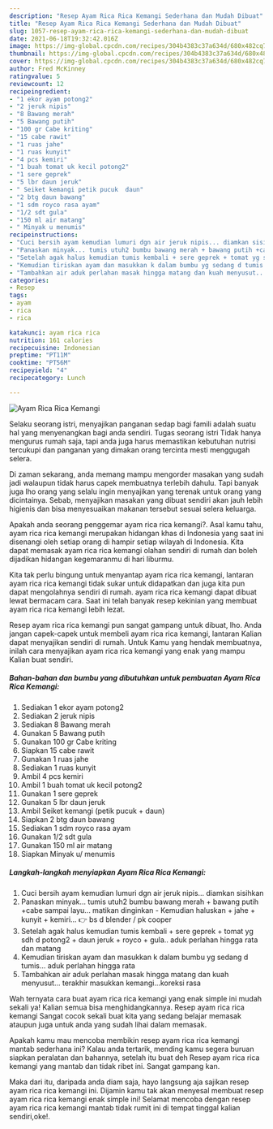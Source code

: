 ```yaml
---
description: "Resep Ayam Rica Rica Kemangi Sederhana dan Mudah Dibuat"
title: "Resep Ayam Rica Rica Kemangi Sederhana dan Mudah Dibuat"
slug: 1057-resep-ayam-rica-rica-kemangi-sederhana-dan-mudah-dibuat
date: 2021-06-18T19:32:42.016Z
image: https://img-global.cpcdn.com/recipes/304b4383c37a634d/680x482cq70/ayam-rica-rica-kemangi-foto-resep-utama.jpg
thumbnail: https://img-global.cpcdn.com/recipes/304b4383c37a634d/680x482cq70/ayam-rica-rica-kemangi-foto-resep-utama.jpg
cover: https://img-global.cpcdn.com/recipes/304b4383c37a634d/680x482cq70/ayam-rica-rica-kemangi-foto-resep-utama.jpg
author: Fred McKinney
ratingvalue: 5
reviewcount: 12
recipeingredient:
- "1 ekor ayam potong2"
- "2 jeruk nipis"
- "8 Bawang merah"
- "5 Bawang putih"
- "100 gr Cabe kriting"
- "15 cabe rawit"
- "1 ruas jahe"
- "1 ruas kunyit"
- "4 pcs kemiri"
- "1 buah tomat uk kecil potong2"
- "1 sere geprek"
- "5 lbr daun jeruk"
- " Seiket kemangi petik pucuk  daun"
- "2 btg daun bawang"
- "1 sdm royco rasa ayam"
- "1/2 sdt gula"
- "150 ml air matang"
- " Minyak u menumis"
recipeinstructions:
- "Cuci bersih ayam kemudian lumuri dgn air jeruk nipis... diamkan sisihkan"
- "Panaskan minyak... tumis utuh2 bumbu bawang merah + bawang putih +cabe sampai layu... matikan dinginkan Kemudian haluskan + jahe + kunyit + kemiri... 👉 bs d blender / pk cooper"
- "Setelah agak halus kemudian tumis kembali + sere geprek + tomat yg sdh d potong2 + daun jeruk + royco + gula.. aduk perlahan hingga rata dan matang"
- "Kemudian tiriskan ayam dan masukkan k dalam bumbu yg sedang d tumis... aduk perlahan hingga rata"
- "Tambahkan air aduk perlahan masak hingga matang dan kuah menyusut... terakhir masukkan kemangi...koreksi rasa"
categories:
- Resep
tags:
- ayam
- rica
- rica

katakunci: ayam rica rica 
nutrition: 161 calories
recipecuisine: Indonesian
preptime: "PT11M"
cooktime: "PT56M"
recipeyield: "4"
recipecategory: Lunch

---
```



![Ayam Rica Rica Kemangi](https://img-global.cpcdn.com/recipes/304b4383c37a634d/680x482cq70/ayam-rica-rica-kemangi-foto-resep-utama.jpg)

Selaku seorang istri, menyajikan panganan sedap bagi famili adalah suatu hal yang menyenangkan bagi anda sendiri. Tugas seorang istri Tidak hanya mengurus rumah saja, tapi anda juga harus memastikan kebutuhan nutrisi tercukupi dan panganan yang dimakan orang tercinta mesti menggugah selera.

Di zaman  sekarang, anda memang mampu mengorder masakan yang sudah jadi walaupun tidak harus capek membuatnya terlebih dahulu. Tapi banyak juga lho orang yang selalu ingin menyajikan yang terenak untuk orang yang dicintainya. Sebab, menyajikan masakan yang dibuat sendiri akan jauh lebih higienis dan bisa menyesuaikan makanan tersebut sesuai selera keluarga. 



Apakah anda seorang penggemar ayam rica rica kemangi?. Asal kamu tahu, ayam rica rica kemangi merupakan hidangan khas di Indonesia yang saat ini disenangi oleh setiap orang di hampir setiap wilayah di Indonesia. Kita dapat memasak ayam rica rica kemangi olahan sendiri di rumah dan boleh dijadikan hidangan kegemaranmu di hari liburmu.

Kita tak perlu bingung untuk menyantap ayam rica rica kemangi, lantaran ayam rica rica kemangi tidak sukar untuk didapatkan dan juga kita pun dapat mengolahnya sendiri di rumah. ayam rica rica kemangi dapat dibuat lewat bermacam cara. Saat ini telah banyak resep kekinian yang membuat ayam rica rica kemangi lebih lezat.

Resep ayam rica rica kemangi pun sangat gampang untuk dibuat, lho. Anda jangan capek-capek untuk membeli ayam rica rica kemangi, lantaran Kalian dapat menyajikan sendiri di rumah. Untuk Kamu yang hendak membuatnya, inilah cara menyajikan ayam rica rica kemangi yang enak yang mampu Kalian buat sendiri.

<!--inarticleads1-->

##### Bahan-bahan dan bumbu yang dibutuhkan untuk pembuatan Ayam Rica Rica Kemangi:

1. Sediakan 1 ekor ayam potong2
1. Sediakan 2 jeruk nipis
1. Sediakan 8 Bawang merah
1. Gunakan 5 Bawang putih
1. Gunakan 100 gr Cabe kriting
1. Siapkan 15 cabe rawit
1. Gunakan 1 ruas jahe
1. Sediakan 1 ruas kunyit
1. Ambil 4 pcs kemiri
1. Ambil 1 buah tomat uk kecil potong2
1. Gunakan 1 sere geprek
1. Gunakan 5 lbr daun jeruk
1. Ambil  Seiket kemangi (petik pucuk + daun)
1. Siapkan 2 btg daun bawang
1. Sediakan 1 sdm royco rasa ayam
1. Gunakan 1/2 sdt gula
1. Gunakan 150 ml air matang
1. Siapkan  Minyak u/ menumis




<!--inarticleads2-->

##### Langkah-langkah menyiapkan Ayam Rica Rica Kemangi:

1. Cuci bersih ayam kemudian lumuri dgn air jeruk nipis... diamkan sisihkan
1. Panaskan minyak... tumis utuh2 bumbu bawang merah + bawang putih +cabe sampai layu... matikan dinginkan - Kemudian haluskan + jahe + kunyit + kemiri... 👉 bs d blender / pk cooper
1. Setelah agak halus kemudian tumis kembali + sere geprek + tomat yg sdh d potong2 + daun jeruk + royco + gula.. aduk perlahan hingga rata dan matang
1. Kemudian tiriskan ayam dan masukkan k dalam bumbu yg sedang d tumis... aduk perlahan hingga rata
1. Tambahkan air aduk perlahan masak hingga matang dan kuah menyusut... terakhir masukkan kemangi...koreksi rasa




Wah ternyata cara buat ayam rica rica kemangi yang enak simple ini mudah sekali ya! Kalian semua bisa menghidangkannya. Resep ayam rica rica kemangi Sangat cocok sekali buat kita yang sedang belajar memasak ataupun juga untuk anda yang sudah lihai dalam memasak.

Apakah kamu mau mencoba membikin resep ayam rica rica kemangi mantab sederhana ini? Kalau anda tertarik, mending kamu segera buruan siapkan peralatan dan bahannya, setelah itu buat deh Resep ayam rica rica kemangi yang mantab dan tidak ribet ini. Sangat gampang kan. 

Maka dari itu, daripada anda diam saja, hayo langsung aja sajikan resep ayam rica rica kemangi ini. Dijamin kamu tak akan menyesal membuat resep ayam rica rica kemangi enak simple ini! Selamat mencoba dengan resep ayam rica rica kemangi mantab tidak rumit ini di tempat tinggal kalian sendiri,oke!.

